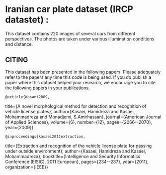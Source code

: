 # Iranian car plate dataset (IRCP datastet) :
This dataset contains 220 images of several cars from different perspectives. 
The photos are taken under various illumination conditions and distance. 

## CITING
This dataset has been presented in the following papers.
Please adequately refer to the papers any time this code is being used. 
If you do publish a paper where this dataset helped your research, we encourage you to cite the following papers in your publications.

	@article{Kasaei2009,
  title={A novel morphological method for detection and recognition of vehicle license plates},
  author={Kasaei, Hamidreza and Kasaei, Mohammadreza and Monadjemi, S.Amirhassan},
  journal={American Journal of Applied Sciences},
  volume={6},
  number={12},
  pages={2066--2070},
  year={2009}}

	@inproceedings{kasaei2011extraction,
  title={Extraction and recognition of the vehicle license plate for passing under outside environment},
  author={Kasaei, Hamidreza and Kasaei, Mohammadreza},
  booktitle={Intelligence and Security Informatics Conference (EISIC), 2011 European},
  pages={234--237},
  year={2011},
  organization={IEEE}}
	

